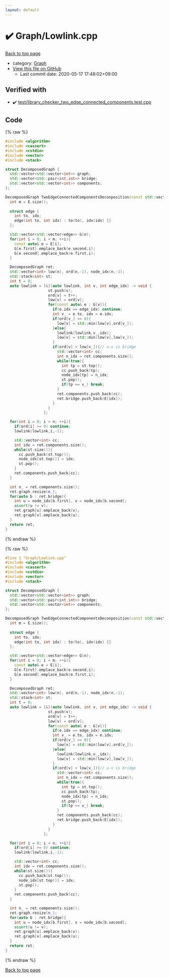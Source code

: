 ```yaml
---
layout: default
---
```


<!-- mathjax config similar to math.stackexchange -->
<script type="text/javascript" async
  src="https://cdnjs.cloudflare.com/ajax/libs/mathjax/2.7.5/MathJax.js?config=TeX-MML-AM_CHTML">
</script>
<script type="text/x-mathjax-config">
  MathJax.Hub.Config({
    TeX: { equationNumbers: { autoNumber: "AMS" }},
    tex2jax: {
      inlineMath: [ ['$','$'] ],
      processEscapes: true
    },
    "HTML-CSS": { matchFontHeight: false },
    displayAlign: "left",
    displayIndent: "2em"
  });
</script>

<script type="text/javascript" src="https://cdnjs.cloudflare.com/ajax/libs/jquery/3.4.1/jquery.min.js"></script>
<script src="https://cdn.jsdelivr.net/npm/jquery-balloon-js@1.1.2/jquery.balloon.min.js" integrity="sha256-ZEYs9VrgAeNuPvs15E39OsyOJaIkXEEt10fzxJ20+2I=" crossorigin="anonymous"></script>
<script type="text/javascript" src="../../assets/js/copy-button.js"></script>
<link rel="stylesheet" href="../../assets/css/copy-button.css" />


# :heavy_check_mark: Graph/Lowlink.cpp

<a href="../../index.html">Back to top page</a>

* category: <a href="../../index.html#4cdbd2bafa8193091ba09509cedf94fd">Graph</a>
* <a href="{{ site.github.repository_url }}/blob/master/Graph/Lowlink.cpp">View this file on GitHub</a>
    - Last commit date: 2020-05-17 17:48:02+09:00




## Verified with

* :heavy_check_mark: <a href="../../verify/test/library_checker_two_edge_connected_components.test.cpp.html">test/library_checker_two_edge_connected_components.test.cpp</a>


## Code

<a id="unbundled"></a>
{% raw %}
```cpp
#include <algorithm>
#include <cassert>
#include <cstdio>
#include <vector>
#include <stack>

struct DecomposedGraph {
  std::vector<std::vector<int>> graph;
  std::vector<std::pair<int,int>> bridge;
  std::vector<std::vector<int>> components;
};

DecomposedGraph TwoEdgeConnectedComponentsDeconposition(const std::vector<std::pair<int,int>>& E, int n){
  int m = E.size();
  
  struct edge {
    int to, idx;
    edge(int to, int idx) : to(to), idx(idx) {}
  };

  std::vector<std::vector<edge>> G(n);
  for(int i = 0; i < m; ++i){
    const auto& e = E[i];
    G[e.first].emplace_back(e.second,i);
    G[e.second].emplace_back(e.first,i);
  }

  DecomposedGraph ret;
  std::vector<int> low(n), ord(n,-1), node_idx(n,-1);
  std::stack<int> st;
  int t = 0;
  auto lowlink = [&](auto lowlink, int v, int edge_idx) -> void {
                   st.push(v);
                   ord[v] = t++;
                   low[v] = ord[v];
                   for(const auto& e : G[v]){
                     if(e.idx == edge_idx) continue;
                     int v_ = e.to, idx = e.idx;
                     if(ord[v_] >= 0){
                       low[v] = std::min(low[v],ord[v_]);
                     }else{
                       lowlink(lowlink,v_,idx);
                       low[v] = std::min(low[v],low[v_]);
                     }
                     if(ord[v] < low[v_]){// u-v is bridge
                       std::vector<int> cc;
                       int n_idx = ret.components.size();
                       while(true){
                         int tp = st.top();
                         cc.push_back(tp);
                         node_idx[tp] = n_idx;
                         st.pop();
                         if(tp == v_) break;
                       }
                       ret.components.push_back(cc);
                       ret.bridge.push_back(E[idx]);
                     }
                   }
                 };

  for(int i = 0; i < n; ++i){
    if(ord[i] >= 0) continue;
    lowlink(lowlink,i,-1);

    std::vector<int> cc;
    int idx = ret.components.size();
    while(st.size()){
      cc.push_back(st.top());
      node_idx[st.top()] = idx;
      st.pop();
    }
    ret.components.push_back(cc);
  }

  int n_ = ret.components.size();
  ret.graph.resize(n_);
  for(auto b : ret.bridge){
    int u = node_idx[b.first], v = node_idx[b.second];
    assert(u != v);
    ret.graph[u].emplace_back(v);
    ret.graph[v].emplace_back(u);
  }
  return ret;
}


```
{% endraw %}

<a id="bundled"></a>
{% raw %}
```cpp
#line 1 "Graph/Lowlink.cpp"
#include <algorithm>
#include <cassert>
#include <cstdio>
#include <vector>
#include <stack>

struct DecomposedGraph {
  std::vector<std::vector<int>> graph;
  std::vector<std::pair<int,int>> bridge;
  std::vector<std::vector<int>> components;
};

DecomposedGraph TwoEdgeConnectedComponentsDeconposition(const std::vector<std::pair<int,int>>& E, int n){
  int m = E.size();
  
  struct edge {
    int to, idx;
    edge(int to, int idx) : to(to), idx(idx) {}
  };

  std::vector<std::vector<edge>> G(n);
  for(int i = 0; i < m; ++i){
    const auto& e = E[i];
    G[e.first].emplace_back(e.second,i);
    G[e.second].emplace_back(e.first,i);
  }

  DecomposedGraph ret;
  std::vector<int> low(n), ord(n,-1), node_idx(n,-1);
  std::stack<int> st;
  int t = 0;
  auto lowlink = [&](auto lowlink, int v, int edge_idx) -> void {
                   st.push(v);
                   ord[v] = t++;
                   low[v] = ord[v];
                   for(const auto& e : G[v]){
                     if(e.idx == edge_idx) continue;
                     int v_ = e.to, idx = e.idx;
                     if(ord[v_] >= 0){
                       low[v] = std::min(low[v],ord[v_]);
                     }else{
                       lowlink(lowlink,v_,idx);
                       low[v] = std::min(low[v],low[v_]);
                     }
                     if(ord[v] < low[v_]){// u-v is bridge
                       std::vector<int> cc;
                       int n_idx = ret.components.size();
                       while(true){
                         int tp = st.top();
                         cc.push_back(tp);
                         node_idx[tp] = n_idx;
                         st.pop();
                         if(tp == v_) break;
                       }
                       ret.components.push_back(cc);
                       ret.bridge.push_back(E[idx]);
                     }
                   }
                 };

  for(int i = 0; i < n; ++i){
    if(ord[i] >= 0) continue;
    lowlink(lowlink,i,-1);

    std::vector<int> cc;
    int idx = ret.components.size();
    while(st.size()){
      cc.push_back(st.top());
      node_idx[st.top()] = idx;
      st.pop();
    }
    ret.components.push_back(cc);
  }

  int n_ = ret.components.size();
  ret.graph.resize(n_);
  for(auto b : ret.bridge){
    int u = node_idx[b.first], v = node_idx[b.second];
    assert(u != v);
    ret.graph[u].emplace_back(v);
    ret.graph[v].emplace_back(u);
  }
  return ret;
}


```
{% endraw %}

<a href="../../index.html">Back to top page</a>


